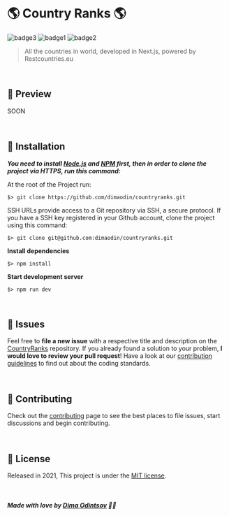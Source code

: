 # 🌎 Country Ranks 🌎

 ![badge3](https://img.shields.io/badge/nextjs-%23000000.svg?style=for-the-badge&logo=next.js&logoColor=white) ![badge1](https://img.shields.io/badge/javascript-%23323330.svg?style=for-the-badge&logo=javascript&logoColor=%23F7DF1E) ![badge2](https://img.shields.io/badge/css3-%231572B6.svg?style=for-the-badge&logo=css3&logoColor=white)
> All the countries in world, developed in Next.js, powered by Restcountries.eu

<br>

## :rocket: Preview

SOON

<br>

## :construction_worker: Installation

***You need to install [Node.js](https://nodejs.org/en/download/) and [NPM](https://www.npmjs.com/) first, then in order to clone the project via HTTPS, run this command:***

At the root of the Project run:

```
$> git clone https://github.com/dimaodin/countryranks.git
```

SSH URLs provide access to a Git repository via SSH, a secure protocol. If you have a SSH key registered in your Github account, clone the project using this command:

```
$> git clone git@github.com:dimaodin/countryranks.git
```

**Install dependencies**

```
$> npm install
```

**Start development server**

```
$> npm run dev
```

<br>

## :bug: Issues

Feel free to **file a new issue** with a respective title and description on the [CountryRanks](https://github.com/dimaodin/CountryRanks/issues) repository. If you already found a solution to your problem, **I would love to review your pull request**! Have a look at our [contribution guidelines](https://github.com/dimaodin/CountryRanks/blob/main/CONTRIBUTING.md) to find out about the coding standards.

<br>

## :tada: Contributing

Check out the [contributing](https://github.com/dimaodin/CountryRanks/blob/main/CONTRIBUTING.md) page to see the best places to file issues, start discussions and begin contributing.

<br>

## :closed_book: License

Released in 2021,
This project is under the [MIT license](https://github.com/dimaodin/CountryRanks/blob/main/LICENSE).

<br>

##### Made with love by [Dima Odintsov](https://github.com/DimaOdin) 💜🚀